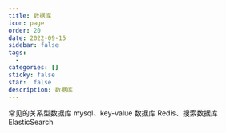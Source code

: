 ```yaml
---
title: 数据库
icon: page 
order: 20
date: 2022-09-15
sidebar: false
tags:
  - 
categories: []
sticky: false
star:  false
description: 数据库
---
```


常见的关系型数据库 mysql、key-value 数据库 Redis、搜索数据库 ElasticSearch
<!-- more -->


